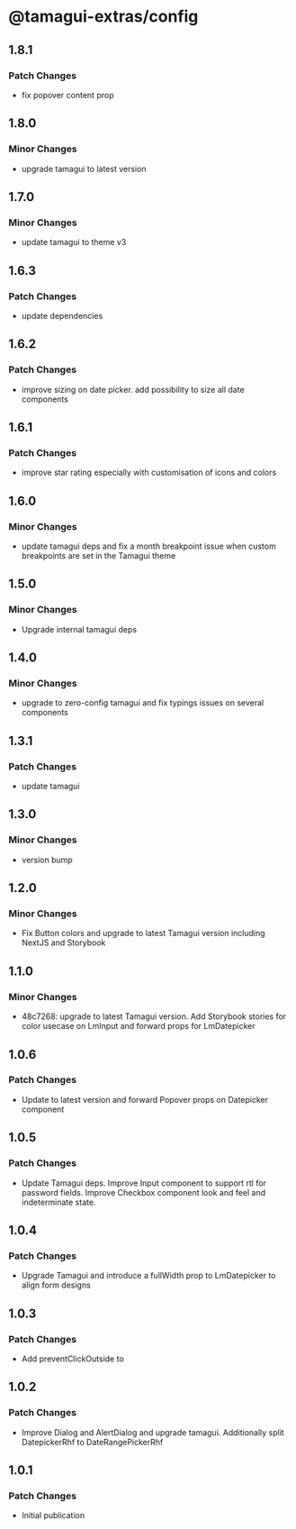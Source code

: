 # @tamagui-extras/config

## 1.8.1

### Patch Changes

- fix popover content prop

## 1.8.0

### Minor Changes

- upgrade tamagui to latest version

## 1.7.0

### Minor Changes

- update tamagui to theme v3

## 1.6.3

### Patch Changes

- update dependencies

## 1.6.2

### Patch Changes

- improve sizing on date picker. add possibility to size all date components

## 1.6.1

### Patch Changes

- improve star rating especially with customisation of icons and colors

## 1.6.0

### Minor Changes

- update tamagui deps and fix a month breakpoint issue when custom breakpoints are set in the Tamagui theme

## 1.5.0

### Minor Changes

- Upgrade internal tamagui deps

## 1.4.0

### Minor Changes

- upgrade to zero-config tamagui and fix typings issues on several components

## 1.3.1

### Patch Changes

- update tamagui

## 1.3.0

### Minor Changes

- version bump

## 1.2.0

### Minor Changes

- Fix Button colors and upgrade to latest Tamagui version including NextJS and Storybook

## 1.1.0

### Minor Changes

- 48c7268: upgrade to latest Tamagui version. Add Storybook stories for color usecase on LmInput and forward props for LmDatepicker

## 1.0.6

### Patch Changes

- Update to latest version and forward Popover props on Datepicker component

## 1.0.5

### Patch Changes

- Update Tamagui deps. Improve Input component to support rtl for password fields. Improve Checkbox component look and feel and indeterminate state.

## 1.0.4

### Patch Changes

- Upgrade Tamagui and introduce a fullWidth prop to LmDatepicker to align form designs

## 1.0.3

### Patch Changes

- Add preventClickOutside to <Dialog/> and improve style of Autocomplete

## 1.0.2

### Patch Changes

- Improve Dialog and AlertDialog and upgrade tamagui. Additionally split DatepickerRhf to DateRangePickerRhf

## 1.0.1

### Patch Changes

- Initial publication
